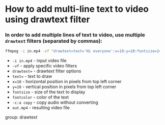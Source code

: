 # How to add multi-line text to video using drawtext filter

### In order to add multiple lines of text to video, use multiple `drawtext` filters (separated by commas):

```bash
ffmpeg -i in.mp4 -vf "drawtext=text='Hi everyone':x=10:y=10:fontsize=24:fontcolor=white,drawtext=text='Next line is here':x=10:y=30:fontsize=24:fontcolor=white" -c:a copy out.mp4
```

- `-i in.mp4` - input video file
- `-vf` - apply specific video filters
- `drawtext=` - drawtext filter options
- `text=` - text to draw
- `x=10` - horizontal position in pixels from top left corner
- `y=10` - vertical position in pixels from top left corner
- `fontsize` - size of the text to display
- `fontcolor` - color of the text
- `-c:a copy` - copy audio without converting
- `out.mp4` - resulting video file

group: drawtext


